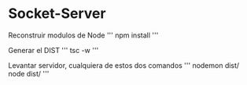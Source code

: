 # Socket-Server

Reconstruir modulos de Node
'''
npm install
'''

Generar el DIST
'''
tsc -w
'''

Levantar servidor, cualquiera de estos dos comandos
'''
nodemon dist/
node dist/
'''